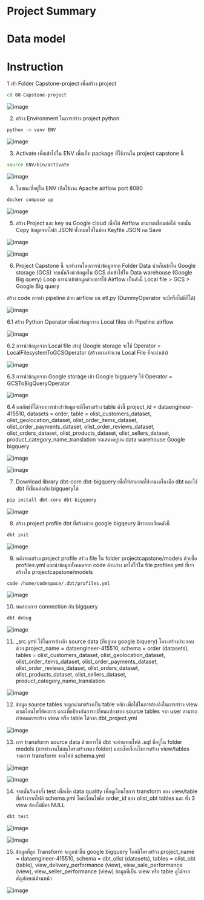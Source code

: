 # Project Summary

# Data model

# Instruction

1 เข้า Folder Capstone-project เพื่อสร้าง project 
```sh
cd 08-Capstone-project
```

![image](https://github.com/Fooklnwza007/dw-and-bi/assets/131597296/31c6ab9e-d1cd-419b-82fe-eaf66d369a20)


2. สร้าง Environment ในการสร้าง project python
```sh
python -m venv ENV
```
![image](https://github.com/Fooklnwza007/dw-and-bi/assets/131597296/6625d1e8-c4df-44ef-b591-71eb85be6b98)


3. Activate เพื่อเข้าไปใน ENV เพื่อเก็บ package ที่ใช้งานใน project capstone นี้
```sh
source ENV/bin/activate
```
![image](https://github.com/Fooklnwza007/dw-and-bi/assets/131597296/98a0a3ea-92fc-48ff-b386-22eb35bc34dd)


4. ในขณะที่อยู่ใน ENV เปิดใช้งาน Apache airflow port 8080
```sh
docker compose up
```

![image](https://github.com/Fooklnwza007/dw-and-bi/assets/131597296/da37729f-a949-4206-a07d-d16c675de447)


5. สร้าง Project และ key บน Google cloud เพื่อให้ Airflow สามารถเชื่อมต่อได้
จากนั้น Copy ข้อมูลจากไฟล์ JSON ทั้งหมดใส่ในช่อง Keyfile JSON กด Save

![image](https://github.com/Fooklnwza007/dw-and-bi/assets/131597296/40befd90-c35b-40fa-bbb9-c3bd09798fff)


![image](https://github.com/Fooklnwza007/dw-and-bi/assets/131597296/e6550511-32b9-4d3d-9caa-a626b56508df)



6. Project Capstone นี้ จะทำงานโดยการนำข้อมูลจาก Folder Data นำเก็บเข้าใน Google storage (GCS) จากนั้นจึงนำข้อมูลใน GCS ส่งเข้าไปใน Data warehouse (Google Big query) Loop การนำเข้าข้อมูลด้วยการใช้ Airflow เป็นดังนี้
Local file > GCS > Google Big query

สร้าง code การทำ pipeline ด้วย airflow บน etl.py (DummyOperator จะมีหรือไม่มีก็ได้)

![image](https://github.com/Fooklnwza007/dw-and-bi/assets/131597296/0685e948-0b88-45b8-aa94-bbdfac0e8d5b)

6.1 สร้าง Python Operator เพื่อนำข้อมูลจาก Local files เข้า Pipeline airflow

![image](https://github.com/Fooklnwza007/dw-and-bi/assets/131597296/ad866792-02df-4f15-963f-8e4c7bf18f02)


6.2 การนำข้อมูลจาก Local file เข้าสู่ Google storage จะใช้ Operator = LocalFilesystemToGCSOperator (สร้างตามจำนวน Local File ที่จะนำเข้า)

![image](https://github.com/Fooklnwza007/dw-and-bi/assets/131597296/c6179fc4-5300-4bfb-aeba-9fd85c7e620d)


6.3 การนำข้อมูลจาก Google storage เข้า Google bigquery ใช้ Operator = GCSToBigQueryOperator

![image](https://github.com/Fooklnwza007/dw-and-bi/assets/131597296/743404e9-80f1-46dc-bd91-a25e1ea3b5a6)


6.4 ผลลัพธ์ที่ได้จากการนำเข้าข้อมูลจะมีโครงสร้าง table ดังนี้ project_id = dataengineer-415510, datasets = order, table = olist_customers_dataset, olist_geolocation_dataset, olist_order_items_dataset, olist_order_payments_dataset, olist_order_reviews_dataset, olist_orders_dataset, olist_products_dataset, olist_sellers_dataset, product_category_name_translation
จะแสดงอยู่บน data warehouse Google bigquery


![image](https://github.com/Fooklnwza007/dw-and-bi/assets/131597296/33a9c291-43cc-4ed1-9377-427e80552289)

![image](https://github.com/Fooklnwza007/dw-and-bi/assets/131597296/47108aab-ce5d-4e62-a4d4-bf5ec1215d6c)


7. Download library dbt-core dbt-bigquery เพื่อให้สามารถใช้งานเครื่องมือ dbt และใช้ dbt ที่เชื่อมต่อกับ bigqueryได้
```sh
pip install dbt-core dbt-bigquery
```
![image](https://github.com/Fooklnwza007/dw-and-bi/assets/131597296/388c3fde-5445-43ef-9e2d-d2aaced07fa5)


8. สร้าง project profile dbt ที่สร้างด้วย google bigqeury มีรายละเอียดดังนี้
```sh
dbt init
```
![image](https://github.com/Fooklnwza007/dw-and-bi/assets/131597296/044f9fea-d1f0-4dc1-adb0-11b21a98a899)



9. หลังจากสร้าง project profile สร้าง file ใน folder projectcapstone/models ด้วยชื่อ profiles.yml
และนำข้อมูลทั้งหมดจาก code ด้านล่าง มาใส่ไว้ใน file profiles.yml ที่เราสร้างใน projectcapstone/models 
```sh
code /home/codespace/.dbt/profiles.yml
```

![image](https://github.com/Fooklnwza007/dw-and-bi/assets/131597296/ba6e6e5d-aee8-4bb7-b315-1f0a352dc7e3)



10. ทดสอบการ connection กับ bigquery
```sh
dbt debug
```
![image](https://github.com/Fooklnwza007/dw-and-bi/assets/131597296/8a704531-70ae-45dc-83c7-76ee141d861d)



11. _src.yml ใช้ในการอ้างอิง source data (ที่อยู่บน google biquery) โครงสร้างประกอบด้วย
project_name = dataengineer-415510, schema = order (datasets), tables = olist_customers_dataset, olist_geolocation_dataset, olist_order_items_dataset, olist_order_payments_dataset, olist_order_reviews_dataset, olist_orders_dataset, olist_products_dataset, olist_sellers_dataset, product_category_name_translation

![image](https://github.com/Fooklnwza007/dw-and-bi/assets/131597296/c1be77e6-ae62-4803-adf7-7b10191014d6)




12. ข้อมูล source tables จะถูกนำมาสร้างเป็น table หลัก เพื่อใช้ในการอ้างอิงในการสร้าง view ตามเงื่อนไขที่ต้องการ และเพื่อป้องกันการเปลี่ยนแปลงของ source tables จาก user 
สามารถกำหนดการสร้าง view หรือ table ได้จาก dbt_project.yml

![image](https://github.com/Fooklnwza007/dw-and-bi/assets/131597296/c7dcc1c5-120f-4d29-9dc6-adf2c1528ae5)

13. การ transform source data ด้วยการใช้ dbt จะอ่านจากไฟล์ .sql ที่อยู่ใน folder models (การทำงานไม่สนโครงสร้างของ folder) และเช็คเงื่อนไขการสร้าง view/tables จากการ transform จากไฟล์ schema.yml

![image](https://github.com/Fooklnwza007/dw-and-bi/assets/131597296/cbdd893b-b77f-4f6d-9456-82d62fcd8720)

![image](https://github.com/Fooklnwza007/dw-and-bi/assets/131597296/000e40b6-b9c8-4f68-8ef1-e7a332ae5cc9)



14. จากนั้นรันคำสั่ง test เพื่อเช็ค data quality เพื่อดูเงื่อนไขการ transform ของ view/table ที่สร้างจากไฟล์ schema.yml โดยเงื่อนไขคือ order_id ของ olist_obt tables และ ทั้ง 3 view ต้องไม่มีค่า NULL
```sh
dbt test
```
![image](https://github.com/Fooklnwza007/dw-and-bi/assets/131597296/3c4e9cf3-0361-468c-90f0-62de6ec7e74e)


![image](https://github.com/Fooklnwza007/dw-and-bi/assets/131597296/3701ac35-855d-450b-a104-a0336c175f8c)


15. ข้อมูลที่ถูก Transform จะถูกนำขึ้น google bigquery โดยมีโครงสร้าง project_name = dataengineer-415510, schema = dbt_olist (datasets), tables = olist_obt (table), view_delivery_performance (view), view_sale_performance (view), view_seller_performance (view)
ข้อมูลที่เป็น view หรือ table ดูได้จากสัญลักษณ์ด้านหน้า

![image](https://github.com/Fooklnwza007/dw-and-bi/assets/131597296/fbe85b65-9176-4189-bc2d-5287d48648fd)


 
